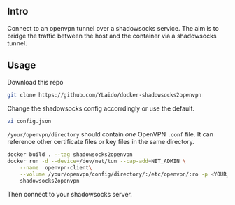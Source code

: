 ## Intro
Connect to an openvpn tunnel over a shadowsocks service. The aim is to bridge the traffic between the host and the container via a shadowsocks tunnel.

## Usage
Download this repo
```bash
git clone https://github.com/YLaido/docker-shadowsocks2openvpn
```
Change the shadowsocks config accorrdingly or use the default.
```bash
vi config.json
```
`/your/openvpn/directory` should contain *one* OpenVPN `.conf` file. It can reference other certificate files or key files in the same directory.

```bash
docker build . --tag shadowsocks2openvpn
docker run -d --device=/dev/net/tun --cap-add=NET_ADMIN \
    --name  openvpn-client\
    --volume /your/openvpn/config/directory/:/etc/openvpn/:ro -p <YOUR_SHADOWSOCKS_PORT>:8081 \
    shadowsocks2openvpn
```
Then connect to your shadowsocks server.
